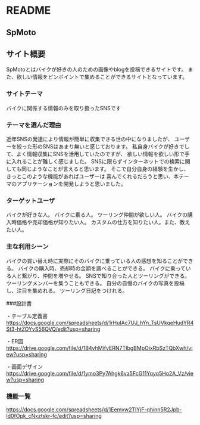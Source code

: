 # README

## SpMoto

## サイト概要
SpMotoとはバイクが好きの人のための画像やblogを投稿できるサイトです。
また、欲しい情報をピンボイントで集めることができるサイトとなっています。
### サイトテーマ
バイクに関係する情報のみを取り扱ったSNSです

### テーマを選んだ理由
近年SNSの発達により情報が簡単に収集できる世の中になりましたが、
ユーザーを絞った形のSNSはあまり無いと感じております。
私自身バイクが好きでして、よく情報収集にSNSを活用していたのですが、
欲しい情報を欲しい形で手に入れることが難しく感じました。
SNSに限らずインターネットでの検索に関しても同じようなことが言えると思います。
そこで自分自身の経験を生かし、きっとこのような機能があればユーザーは
喜んでくれるだろうと思い、本テーマのアプリケーションを開発しようと思いました。


### ターゲットユーザ
バイクが好きな人。
バイクに乗る人。
ツーリング仲間が欲しい人。
バイクの購入時価格や売却価格が知りたい人。
カスタムの仕方を知りたい人。また、教えたい人。




### 主な利用シーン
バイクの買い替え時に実際にそのバイクに乗っている人の感想を知ることができる。
バイクの購入時、売却時の金額を調べることができる。
バイクに乗っている人と繋がり、仲間を増やせる。
SNSで知り合った人とツーリングができる。ツーリングメンバーを集うこともできる。
自分の自慢のバイクの写真を投稿し、注目を集めれる。
ツーリング日記をつけれる。



###設計書


・テーブル定義書
https://docs.google.com/spreadsheets/d/1rHuIAc7UJ_hYn_TsUVkqeHudYR4St3-htZOYvS56QVQ/edit?usp=sharing

・ER図
https://drive.google.com/file/d/1B4yhMifvERN7TIbgBMpOixRbSzTQbXwh/view?usp=sharing

・画面デザイン
https://drive.google.com/file/d/1ymo3Py7Ahgk6va5FcG11Yqyq5Ho2A_Vz/view?usp=sharing


### 機能一覧
https://docs.google.com/spreadsheets/d/1Eemvw2TlYjF-qhinn5R2Jpb-ld0fOpk_cNxztskr-fc/edit?usp=sharing